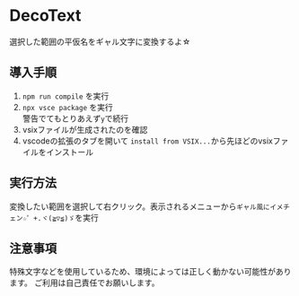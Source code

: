 # DecoText

選択した範囲の平仮名をギャル文字に変換するよ☆

## 導入手順
1. `npm run compile` を実行
1. `npx vsce package` を実行  
警告でてもとりあえず`y`で続行
1. vsixファイルが生成されたのを確認
1. vscodeの拡張のタブを開いて `install from VSIX...`から先ほどのvsixファイルをインストール

## 実行方法
変換したい範囲を選択して右クリック。表示されるメニューから`ギャル風にイメチェン☆゜+.ヾ(≧▽≦)ゞ`を実行

## 注意事項
特殊文字などを使用しているため、環境によっては正しく動かない可能性があります。
ご利用は自己責任でお願いします。